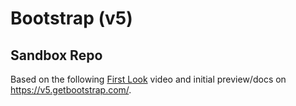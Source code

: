 # Bootstrap (v5)
## Sandbox Repo

Based on the following [First Look]() video and initial preview/docs on https://v5.getbootstrap.com/.

